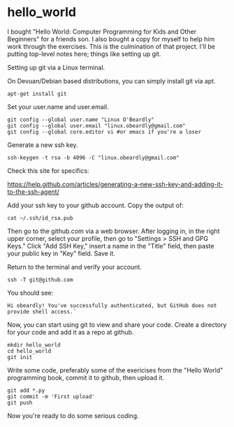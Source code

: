 # hello_world

I bought "Hello World: Computer Programming for Kids and Other Beginners" for a friends son.  I also bought a copy for myself to help him work through the exercises.  This is the culmination of that project. I'll be putting top-level notes here; things like setting up git. 

Setting up git via a Linux terminal.  

On Devuan/Debian based distributions, you can simply install git via apt. 

	apt-get install git

Set your user.name and user.email.

	git config --global user.name "Linux O'Beardly"
	git config --global user.email "linux.obeardly@gmail.com"
	git config --global core.editor vi #or emacs if you're a loser

Generate a new ssh key. 

	ssh-keygen -t rsa -b 4096 -C "linux.obeardly@gmail.com"

Check this site for specifics:

https://help.github.com/articles/generating-a-new-ssh-key-and-adding-it-to-the-ssh-agent/

Add your ssh key to your github account. Copy the output of: 

	cat ~/.ssh/id_rsa.pub

Then go to the github.com via a web browser. After logging in, in the right upper corner, select your profile, then go to "Settings > SSH and GPG Keys." Click "Add SSH Key," insert a name in the "Title" field, then paste your public key in "Key" field.  Save it.  

Return to the terminal and verify your account. 

	ssh -T git@github.com

You should see: 

	Hi obeardly! You've successfully authenticated, but GitHub does not 
	provide shell access.` 

Now, you can start using git to view and share your code. Create a directory for your code and add it as a repo at github.  

	mkdir hello_world
	cd hello_world
	git init

Write some code, preferably some of the exericises from the "Hello World" programming book, commit it to github, then upload it. 

	git add *.py
	git commit -m 'First upload'
	git push
	
Now you're ready to do some serious coding. 
